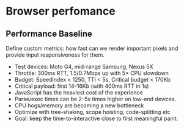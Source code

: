 # Browser perfomance

## Performance Baseline

Define custom metrics: how fast can we render important
pixels and provide input responsiveness for them.

- Test devices: Moto G4, mid-range Samsung, Nexus 5X
- Throttle: 300ms RTT, 1.5/0.7Mbps up with 5× CPU slowdown
- Budget: SpeedIndex < 1250, TTI < 5s, Critical budget < 170Kb
- Critical payload: first 14–16Kb (with 400ms RTT in 1s)
- JavaScript has the heaviest cost of the experience
- Parse/exec times can be 2–5x times higher on low-end devices.
- CPU hogs/memory are becoming a new bottleneck
- Optimize with tree-shaking, scope hoisting, code-splitting etc
- Goal: keep the time-to-interactive close to first meaningful paint.
